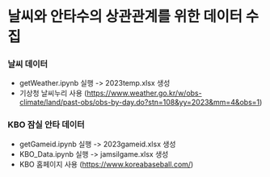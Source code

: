 # 날씨와 안타수의 상관관계를 위한 데이터 수집

### 날씨 데이터
- getWeather.ipynb 실행 -> 2023temp.xlsx 생성
- 기상청 날씨누리 사용 (https://www.weather.go.kr/w/obs-climate/land/past-obs/obs-by-day.do?stn=108&yy=2023&mm=4&obs=1)

### KBO 잠실 안타 데이터
- getGameid.ipynb 실행 -> 2023gameid.xlsx 생성
- KBO_Data.ipynb 실행 -> jamsilgame.xlsx 생성
- KBO 홈페이지 사용 (https://www.koreabaseball.com/)

